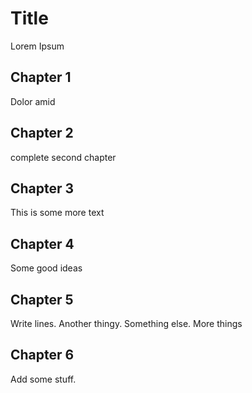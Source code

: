 # Title 


Lorem Ipsum

## Chapter 1

Dolor amid

## Chapter 2

complete second chapter

## Chapter 3

This is some more text

## Chapter 4

Some good ideas

## Chapter 5

Write lines. Another thingy.
Something else.
More things

## Chapter 6

Add some stuff.